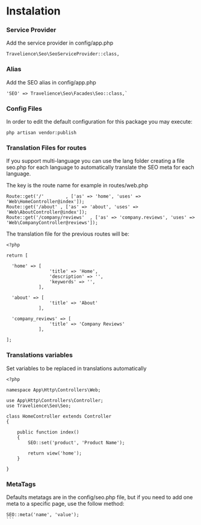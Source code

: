 # Instalation


### Service Provider
Add the service provider in config/app.php
```
Travelience\Seo\SeoServiceProvider::class,
```

### Alias
Add the SEO alias in config/app.php
```
'SEO' => Travelience\Seo\Facades\Seo::class,`
```

### Config Files
In order to edit the default configuration for this package you may execute:

```
php artisan vendor:publish
```

### Translation Files for routes
If you support multi-language you can use the lang folder creating a file seo.php for each language to automatically translate the SEO meta for each language.

The key is the route name for example in routes/web.php
```
Route::get('/'  	  , ['as' => 'home', 'uses' => 'Web\HomeController@index']);
Route::get('/about' , ['as' => 'about', 'uses' => 'Web\AboutController@index']);
Route::get('/company/reviews'  , ['as' => 'company.reviews', 'uses' => 'Web\CompanyController@reviews']);
```

The translation file for the previous routes will be:

```
<?php

return [

  'home' => [
                'title' => 'Home',
                'description' => '',
                'keywords' => '',
            ],

  'about' => [
                'title' => 'About'
            ],

  'company_reviews' => [
                'title' => 'Company Reviews'
            ],

];

```

### Translations variables
Set variables to be replaced in translations automatically

```
<?php

namespace App\Http\Controllers\Web;

use App\Http\Controllers\Controller;
use Travelience\Seo\Seo;

class HomeController extends Controller
{

    public function index()
    {
        SEO::set('product', 'Product Name');
        
        return view('home');
    }

}

```

### MetaTags
Defaults metatags are in the config/seo.php file, but if you need to add one meta to a specific page, use the follow method:

````
SEO::meta('name', 'value');
```


